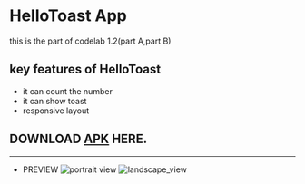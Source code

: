# HelloToast App
this is the part of codelab 1.2(part A,part B)
## key features of HelloToast
- it can count the number
- it can show toast
- responsive layout
## DOWNLOAD [APK](https://github.com/namita514/the_Streamliners/files/6776901/HelloToast.zip) HERE.
---
- PREVIEW 
![portrait view](https://user-images.githubusercontent.com/67231912/124755407-f706f600-df48-11eb-828f-2e137c02b3e7.jpg)
![landscape_view](https://user-images.githubusercontent.com/67231912/124755442-0128f480-df49-11eb-9813-6a6abb7e7f0c.jpg)
